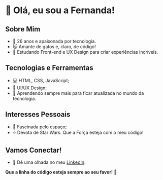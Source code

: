 # 👋 Olá, eu sou a Fernanda!

## Sobre Mim
- 🎉 26 anos e apaixonada por tecnologia.
- 🐱 Amante de gatos e, claro, de código!
- 🚀 Estudando Front-end e UX Design para criar experiências incríveis.

## Tecnologias e Ferramentas
- 💻 HTML, CSS, JavaScript;
- 🎨 UI/UX Design;
- 🚀 Aprendendo sempre mais para ficar atualizada no mundo da tecnologia.

## Interesses Pessoais
- 🌌 Fascinada pelo espaço;
- ⭐️ Devota de Star Wars. Que a Força esteja com o meu código!


## Vamos Conectar!
- 💼 Dê uma olhada no meu [LinkedIn]([www.linkedin.com/in/fernanda-avila-batista/).


**Que a linha do código esteja sempre ao seu favor!** 🚀
